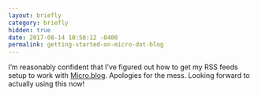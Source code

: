 ```yaml
---
layout: briefly
category: briefly
hidden: true
date: 2017-08-14 10:50:12 -0400
permalink: getting-started-on-micro-dot-blog
---
```


I’m reasonably confident that I’ve figured out how to get my RSS feeds setup to work with [Micro.blog](http://Micro.blog/jonkit). Apologies for the mess. Looking forward to actually using this now!
